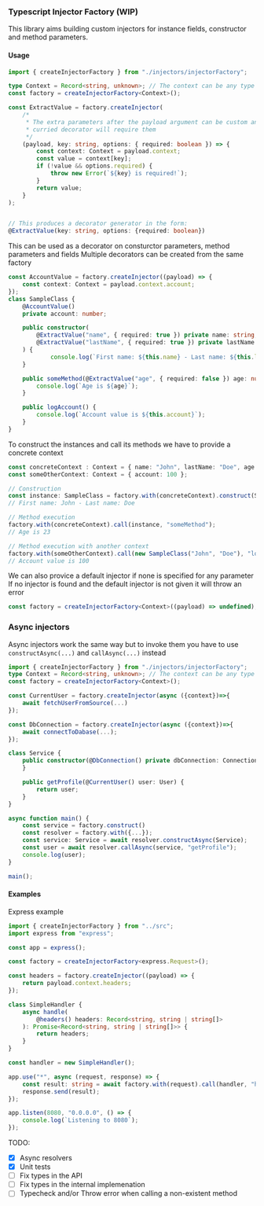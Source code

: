 ### Typescript Injector Factory (WIP)

This library aims building custom injectors for instance fields,
constructor and method parameters.

#### Usage

```typescript
import { createInjectorFactory } from "./injectors/injectorFactory";

type Context = Record<string, unknown>; // The context can be any type
const factory = createInjectorFactory<Context>();

const ExtractValue = factory.createInjector(
	/*
	 * The extra parameters after the payload argument can be custom and the resulting
	 * curried decorator will require them
	 */
	(payload, key: string, options: { required: boolean }) => {
		const context: Context = payload.context;
		const value = context[key];
		if (!value && options.required) {
			throw new Error(`${key} is required!`);
		}
		return value;
	}
);


// This produces a decorator generator in the form:
@ExtractValue(key: string, options: {required: boolean})
```

This can be used as a decorator on consturctor parameters,
method parameters and fields
Multiple decorators can be created from the same factory

```typescript
const AccountValue = factory.createInjector((payload) => {
	const context: Context = payload.context.account;
});
class SampleClass {
	@AccountValue()
	private account: number;

	public constructor(
		@ExtractValue("name", { required: true }) private name: string,
		@ExtractValue("lastName", { required: true }) private lastName: string
	) {
			console.log(`First name: ${this.name} - Last name: ${this.lastName}`):
	}

	public someMethod(@ExtractValue("age", { required: false }) age: number) {
		console.log(`Age is ${age}`);
	}

	public logAccount() {
		console.log(`Account value is ${this.account}`);
	}
}
```

To construct the instances and call its methods we have to provide a concrete context

```typescript
const concreteContext : Context = { name: "John", lastName: "Doe", age: 23, ... };
const someOtherContext: Context = { account: 100 };

// Construction
const instance: SampleClass = factory.with(concreteContext).construct(SampleClass);
// First name: John - Last name: Doe

// Method execution
factory.with(concreteContext).call(instance, "someMethod");
// Age is 23

// Method execution with another context
factory.with(someOtherContext).call(new SampleClass("John", "Doe"), "logAcount");
// Account value is 100
```

We can also provice a default injector if none is specified for any parameter
If no injector is found and the default injector is not given it will throw an error

```typescript
const factory = createInjectorFactory<Context>((payload) => undefined);
```

### Async injectors

Async injectors work the same way but to invoke them you have to use
`constructAsync(...)` and `callAsync(...)` instead

```typescript
import { createInjectorFactory } from "./injectors/injectorFactory";
type Context = Record<string, unknown>; // The context can be any type
const factory = createInjectorFactory<Context>();

const CurrentUser = factory.createInjector(async ({context})=>{
	await fetchUserFromSource(...)
});

const DbConnection = factory.createInjector(async ({context})=>{
	await connectToDabase(...);
});

class Service {
	public constructor(@DbConnection() private dbConnection: Connection) {
	}

	public getProfile(@CurrentUser() user: User) {
		return user;
	}
}

async function main() {
	const service = factory.construct()
	const resolver = factory.with({...});
	const service: Service = await resolver.constructAsync(Service);
	const user = await resolver.callAsync(service, "getProfile");
	console.log(user);
}

main();
```

#### Examples

Express example

```typescript
import { createInjectorFactory } from "../src";
import express from "express";

const app = express();

const factory = createInjectorFactory<express.Request>();

const headers = factory.createInjector((payload) => {
	return payload.context.headers;
});

class SimpleHandler {
	async handle(
		@headers() headers: Record<string, string | string[]>
	): Promise<Record<string, string | string[]>> {
		return headers;
	}
}

const handler = new SimpleHandler();

app.use("*", async (request, response) => {
	const result: string = await factory.with(request).call(handler, "handle");
	response.send(result);
});

app.listen(8080, "0.0.0.0", () => {
	console.log(`Listening to 8080`);
});
```

TODO:

-   [x] Async resolvers
-   [x] Unit tests
-   [ ] Fix types in the API
-   [ ] Fix types in the internal implemenation
-   [ ] Typecheck and/or Throw error when calling a non-existent method
